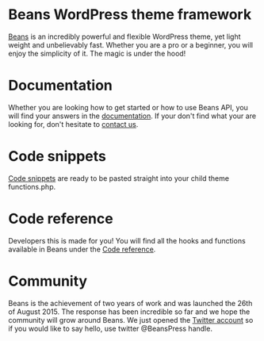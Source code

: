 
# Beans WordPress theme framework
[Beans](http://www.getbeans.io/) is an incredibly powerful and flexible WordPress theme, yet light weight and unbelievably fast. Whether you are a pro or a beginner, you will enjoy the simplicity of it. The magic is under the hood!
# Documentation
Whether you are looking how to get started or how to use Beans API, you will find your answers in the [documentation](http://www.getbeans.io/documentation/). If your don't find what your are looking for, don't hesitate to [contact us](http://getbeans.io/contact/).
# Code snippets
[Code snippets](http://www.getbeans.io/code-snippets/) are ready to be pasted straight into your child theme functions.php.
# Code reference
Developers this is made for you! You will find all the hooks and functions available in Beans under the [Code reference](http://www.getbeans.io/code-reference/).
# Community
Beans is the achievement of two years of work and was launched the 26th of August 2015. The response has been incredible so far and we hope the community will grow around Beans.
We just opened the [Twitter account](https://twitter.com/BeansPress) so if you would like to say hello, use twitter @BeansPress handle.
